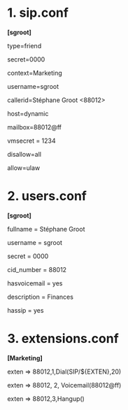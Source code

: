 # 1. sip.conf

**[sgroot]**  

type=friend

secret=0000  

context=Marketing

username=sgroot

callerid=Stéphane Groot <88012>  

host=dynamic  

mailbox=88012@ff  

vmsecret = 1234  

disallow=all  

allow=ulaw    


# 2. users.conf

**[sgroot]**   

fullname = Stéphane Groot  

username = sgroot  

secret = 0000  

cid_number = 88012  

hasvoicemail = yes  

description = Finances  

hassip = yes  


# 3. extensions.conf

**[Marketing]**  

exten => 88012,1,Dial(SIP/${EXTEN},20)  

exten => 88012, 2, Voicemail(88012@ff)  

exten => 88012,3,Hangup()  

